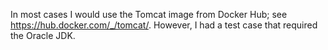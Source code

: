 In most cases I would use the Tomcat image from Docker Hub; see https://hub.docker.com/_/tomcat/. However, I had a test case that required the Oracle JDK.
